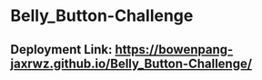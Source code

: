# Belly_Button-Challenge

## Deployment Link: https://bowenpang-jaxrwz.github.io/Belly_Button-Challenge/
